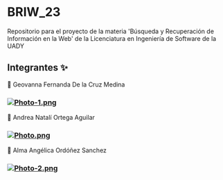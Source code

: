 # BRIW_23
Repositorio para el proyecto de la materia 'Búsqueda y Recuperación de Información en la Web' de la Licenciatura en Ingeniería de Software de la UADY

## Integrantes ✨

🌟  Geovanna Fernanda De la Cruz Medina
### [![Photo-1.png](https://i.postimg.cc/MTZTy9tf/Photo-1.png)](https://postimg.cc/zLM8NSsq)

🌟  Andrea Natalí Ortega Aguilar 
### [![Photo.png](https://i.postimg.cc/28WzBpmX/Photo.png)](https://postimg.cc/4mJCrSYz)

🌟  Alma Angélica Ordóñez Sanchez
### [![Photo-2.png](https://i.postimg.cc/cJkHBQzD/Photo-2.png)](https://postimg.cc/hJxcS7cx)
